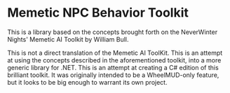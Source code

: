 # Memetic NPC Behavior Toolkit

This is a library based on the concepts brought forth on the NeverWinter Nights' Memetic AI Toolkit by William Bull.

This is not a direct translation of the Memetic AI ToolKit. This is an attempt at using the concepts described in the aforementioned toolkit, into a more generic library for .NET. This is an attempt at creating a C# edition of this brilliant toolkit. It was originally intended to be a WheelMUD-only feature, but it looks to be big enough to warrant its own project.
